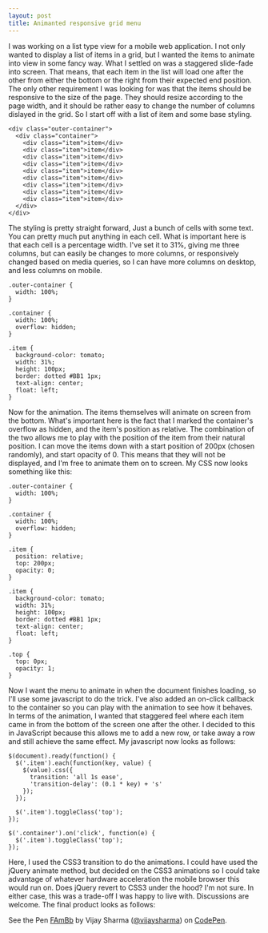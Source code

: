 ```yaml
---
layout: post
title: Animanted responsive grid menu
---
```

I was working on a list type view for a mobile web application. I not only wanted to display a list of items in a grid, but I wanted the items to animate into view in some fancy way. What I settled on was a staggered slide-fade into screen. That means, that each item in the list will load one after the other from either the bottom or the right from their expected end position. The only other requirement I was looking for was that the items should be responsive to the size of the page. They should resize according to the page width, and it should be rather easy to change the number of columns dislayed in the grid. So I start off with a list of item and some base styling.

```
<div class="outer-container">
  <div class="container">
    <div class="item">item</div>
    <div class="item">item</div>
    <div class="item">item</div>
    <div class="item">item</div>
    <div class="item">item</div>
    <div class="item">item</div>
    <div class="item">item</div>
    <div class="item">item</div>
    <div class="item">item</div> 
  </div>
</div>
```


The styling is pretty straight forward, Just a bunch of cells with some text. You can pretty much put anything in each cell. What is important here is that each cell is a percentage width. I've set it to 31%, giving me three columns, but can easily be changes to more columns, or responsively changed based on media queries, so I can have more columns on desktop, and less columns on mobile.


```
.outer-container {
  width: 100%;
}

.container {
  width: 100%;
  overflow: hidden;
}

.item {
  background-color: tomato;
  width: 31%;
  height: 100px;
  border: dotted #BB1 1px;
  text-align: center;
  float: left;
}
```


Now for the animation. The items themselves will animate on screen from the bottom. What's important here is the fact that I marked the container's overflow as hidden, and the item's position as relative. The combination of the two allows me to play with the position of the item from their natural position. I can move the items down with a start position of 200px (chosen randomly), and start opacity of 0. This means that they will not be displayed, and I'm free to animate them on to screen. My CSS now looks something like this:


```
.outer-container {
  width: 100%;
}

.container {
  width: 100%;
  overflow: hidden;
}

.item {
  position: relative;
  top: 200px;
  opacity: 0;
}

.item {
  background-color: tomato;
  width: 31%;
  height: 100px;
  border: dotted #BB1 1px;
  text-align: center;
  float: left;
}

.top {
  top: 0px;
  opacity: 1;
}
```


Now I want the menu to animate in when the document finishes loading, so I'll use some javascript to do the trick. I've also added an on-click callback to the container so you can play with the animation to see how it behaves. In terms of the animation, I wanted that staggered feel where each item came in from the bottom of the screen one after the other. I decided to this in JavaScript because this allows me to add a new row, or take away a row and still achieve the same effect. My javascript now looks as follows:


```
$(document).ready(function() {
  $('.item').each(function(key, value) {
    $(value).css({
      transition: 'all 1s ease',
      'transition-delay': (0.1 * key) + 's'
    });
  });
  
  $('.item').toggleClass('top');
});

$('.container').on('click', function(e) {
  $('.item').toggleClass('top');
});
```


Here, I used the CSS3 transition to do the animations. I could have used the jQuery animate method, but decided on the CSS3 animations so I could take advantage of whatever hardware acceleration the mobile browser this would run on. Does jQuery revert to CSS3 under the hood? I'm not sure. In either case, this was a trade-off I was happy to live with. Discussions are welcome. The final product looks as follows:


<p data-height="268" data-theme-id="0" data-slug-hash="FAmBb" data-default-tab="result" class='codepen'>See the Pen <a href='http://codepen.io/vijaysharma/pen/FAmBb'>FAmBb</a> by Vijay Sharma (<a href='http://codepen.io/vijaysharma'>@vijaysharma</a>) on <a href='http://codepen.io'>CodePen</a>.</p>